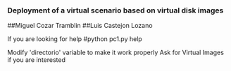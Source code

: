 ### Deployment of a virtual scenario based on virtual disk images
##Miguel Cozar Tramblin 
##Luis Castejon Lozano


If you are looking for help
#python pc1.py help


Modify 'directorio' variable to make it work properly
Ask for Virtual Images if you are interested

